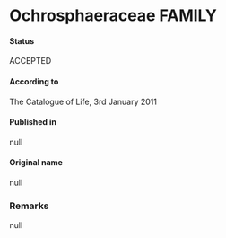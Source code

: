 Ochrosphaeraceae FAMILY
=======

#### Status
ACCEPTED

#### According to
The Catalogue of Life, 3rd January 2011

#### Published in
null

#### Original name
null

### Remarks
null